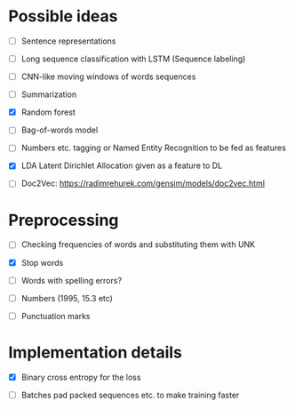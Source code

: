 # Possible ideas

- [ ] Sentence representations

- [ ] Long sequence classification with LSTM (Sequence labeling)

- [ ] CNN-like moving windows of words sequences

- [ ] Summarization

- [x] Random forest

- [ ] Bag-of-words model

- [ ] Numbers etc. tagging or Named Entity Recognition to be fed as features

- [x] LDA Latent Dirichlet Allocation given as a feature to DL

- [ ] Doc2Vec: https://radimrehurek.com/gensim/models/doc2vec.html

# Preprocessing

- [ ] Checking frequencies of words and substituting them with UNK

- [x] Stop words

- [ ] Words with spelling errors?

- [ ] Numbers (1995, 15.3 etc)

- [ ] Punctuation marks


# Implementation details

- [x] Binary cross entropy for the loss

- [ ] Batches pad packed sequences etc. to make training faster


